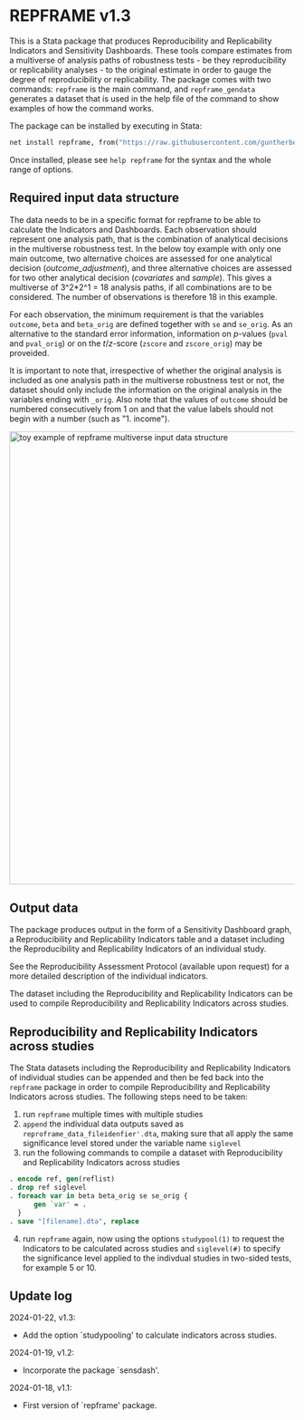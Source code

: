 # REPFRAME v1.3

This is a Stata package that produces Reproducibility and Replicability Indicators and Sensitivity Dashboards. These tools compare estimates from a multiverse of analysis paths of robustness tests - be they reproducibility or replicability analyses - to the original estimate in order to gauge the degree of reproducibility or replicability. The package comes with two commands: `repframe` is the main command, and `repframe_gendata` generates a dataset that is used in the help file of the command to show examples of how the command works. 

The package can be installed by executing in Stata:
```stata
net install repframe, from("https://raw.githubusercontent.com/guntherbensch/repframe/main") replace
```

Once installed, please see `help repframe` for the syntax and the whole range of options.


## Required input data structure

The data needs to be in a specific format for repframe to be able to calculate the Indicators and Dashboards. Each observation should represent one analysis path, that is the combination of analytical decisions in the multiverse robustness test. 
In the below toy example with only one main outcome, two alternative choices are assessed for one analytical decision (*outcome_adjustment*), and three alternative choices are assessed for two other analytical decision (*covariates* and *sample*). This gives a multiverse of 3^2*2^1 = 18 analysis paths, if all combinations are to be considered. The number of observations is therefore 18 in this example.

For each observation, the minimum requirement is that the variables `outcome`, `beta` and `beta_orig` are defined together with `se` and `se_orig`. As an alternative to the standard error information, information on *p*-values (`pval` and `pval_orig`) or on the *t*/*z*-score (`zscore` and `zscore_orig`) may be proveided.  

It is important to note that, irrespective of whether the original analysis is included as one analysis path in the multiverse robustness test or not, the dataset should only include the information on the original analysis in the variables ending with `_orig`. Also note that the values of `outcome` should be numbered consecutively from 1 on and that the value labels should not begin with a number (such as "1. income").


<img width="800" alt="toy example of repframe multiverse input data structure" src="https://github.com/guntherbensch/repframe/assets/128997073/8f208502-ca79-4378-8d20-b52184db07da">


## Output data

The package produces output in the form of a Sensitivity Dashboard graph, a Reproducibility and Replicability Indicators table and a dataset including the Reproducibility and Replicability Indicators of an individual study.

See the Reproducibility Assessment Protocol (available upon request) for a more detailed description of the individual indicators.

The dataset including the Reproducibility and Replicability Indicators can be used to compile Reproducibility and Replicability Indicators across studies.


## Reproducibility and Replicability Indicators across studies

The Stata datasets including the Reproducibility and Replicability Indicators of individual studies can be appended and then be fed back into the `repframe` package in order to compile Reproducibility and Replicability Indicators across studies. The following steps need to be taken:
1. run `repframe` multiple times with multiple studies
2. `append` the individual data outputs saved as `reproframe_data_fileidenfier'.dta`, making sure that all apply the same significance level stored under the variable name `siglevel` 
3. run the following commands to compile a dataset with Reproducibility and Replicability Indicators across studies

```stata
. encode ref, gen(reflist)
. drop ref siglevel
. foreach var in beta beta_orig se se_orig {
	  gen `var' = .
  }
. save "[filename].dta", replace
```
4. run `repframe` again, now using the options `studypool(1)` to request the Indicators to be calculated across studies and `siglevel(#)` to specify the significance level applied to the indivdual studies in two-sided tests, for example 5 or 10. 


## Update log

2024-01-22, v1.3:

- Add the option `studypooling' to calculate indicators across studies.

2024-01-19, v1.2:

- Incorporate the package `sensdash'.

2024-01-18, v1.1:

- First version of `repframe' package.
 
 


 

